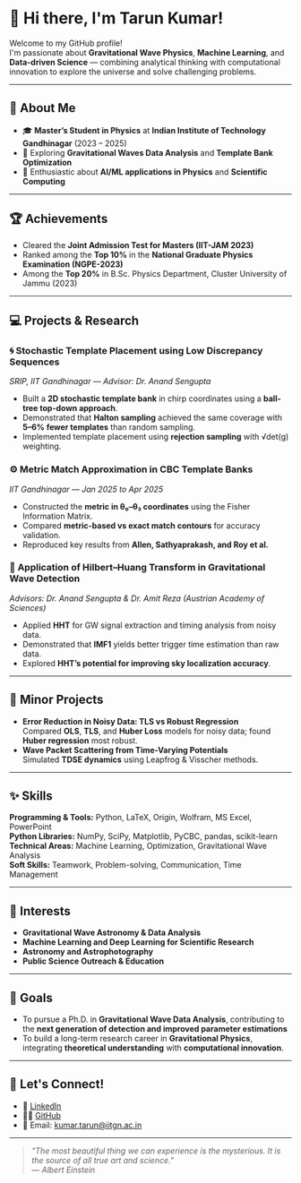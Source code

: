 # 👋 Hi there, I'm Tarun Kumar!

Welcome to my GitHub profile!  
I'm passionate about **Gravitational Wave Physics**, **Machine Learning**, and **Data-driven Science** — combining analytical thinking with computational innovation to explore the universe and solve challenging problems.

---

## 🔭 About Me
- 🎓 **Master’s Student in Physics** at **Indian Institute of Technology Gandhinagar** (2023 – 2025)
- 🌌 Exploring **Gravitational Waves Data Analysis** and **Template Bank Optimization**
- 🧠 Enthusiastic about **AI/ML applications in Physics** and **Scientific Computing**

---

## 🏆 Achievements
- Cleared the **Joint Admission Test for Masters (IIT-JAM 2023)**  
- Ranked among the **Top 10%** in the **National Graduate Physics Examination (NGPE-2023)**  
- Among the **Top 20%** in B.Sc. Physics Department, Cluster University of Jammu (2023)

---

## 💻 Projects & Research

### 🌀 **Stochastic Template Placement using Low Discrepancy Sequences**  
*SRIP, IIT Gandhinagar — Advisor: Dr. Anand Sengupta*  
- Built a **2D stochastic template bank** in chirp coordinates using a **ball-tree top-down approach**.  
- Demonstrated that **Halton sampling** achieved the same coverage with **5–6% fewer templates** than random sampling.  
- Implemented template placement using **rejection sampling** with √det(g) weighting.  

### ⚙️ **Metric Match Approximation in CBC Template Banks**  
*IIT Gandhinagar — Jan 2025 to Apr 2025*  
- Constructed the **metric in θ₀–θ₃ coordinates** using the Fisher Information Matrix.  
- Compared **metric-based vs exact match contours** for accuracy validation.  
- Reproduced key results from **Allen, Sathyaprakash, and Roy et al.**

### 🌊 **Application of Hilbert–Huang Transform in Gravitational Wave Detection**  
*Advisors: Dr. Anand Sengupta & Dr. Amit Reza (Austrian Academy of Sciences)*  
- Applied **HHT** for GW signal extraction and timing analysis from noisy data.  
- Demonstrated that **IMF1** yields better trigger time estimation than raw data.  
- Explored **HHT’s potential for improving sky localization accuracy**.

---

## 🧩 Minor Projects
- **Error Reduction in Noisy Data: TLS vs Robust Regression**  
  Compared **OLS**, **TLS**, and **Huber Loss** models for noisy data; found **Huber regression** most robust.  
- **Wave Packet Scattering from Time-Varying Potentials**  
  Simulated **TDSE dynamics** using Leapfrog & Visscher methods. 
---

## ✨ Skills

**Programming & Tools:** Python, LaTeX, Origin, Wolfram, MS Excel, PowerPoint  
**Python Libraries:** NumPy, SciPy, Matplotlib, PyCBC, pandas, scikit-learn  
**Technical Areas:** Machine Learning, Optimization, Gravitational Wave Analysis  
**Soft Skills:** Teamwork, Problem-solving, Communication, Time Management  

---

## 🌱 Interests
- **Gravitational Wave Astronomy & Data Analysis**  
- **Machine Learning and Deep Learning for Scientific Research**  
- **Astronomy and Astrophotography**  
- **Public Science Outreach & Education**

---

## 🎯 Goals
- To pursue a Ph.D. in **Gravitational Wave Data Analysis**, contributing to the **next generation of detection and improved parameter estimations**
- To build a long-term research career in **Gravitational Physics**, integrating **theoretical understanding** with **computational innovation**.

---

## 🤝 Let's Connect!
- 💼 [LinkedIn](https://www.linkedin.com/in/tarun-jindwan-324b69299/)  
- 🧑‍💻 [GitHub](https://github.com/Tarun354)  
- 📧 Email: [kumar.tarun@iitgn.ac.in](mailto:kumar.tarun@iitgn.ac.in)

---

> _"The most beautiful thing we can experience is the mysterious. It is the source of all true art and science."_  
> — *Albert Einstein*
